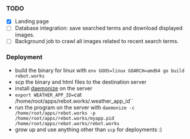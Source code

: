 ### TODO
- [x] Landing page
- [ ] Database integration: save searched terms and download displayed images.
- [ ] Background job to crawl all images related to recent search terms.

### Deployment
 - build the binary for linux with `env GOOS=linux GOARCH=amd64 go build rebot.works`
 - scp the binary and html files to the destination server
 - install [daemonize](http://software.clapper.org/daemonize/) on the server
 - `export WEATHER_APP_ID=`cat /home/root/apps/rebot.works/.weather_app_id``
 - run the program on the server with `daemonize -c /home/root/apps/rebot.works -p /home/root/apps/rebot.works/myapp.pid /home/root/apps/rebot.works/rebot.works`
 - grow up and use anything other than `scp` for deployments :)
